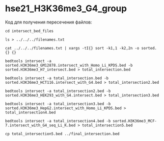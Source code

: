 # hse21_H3K36me3_G4_group

Код для получения пересечения файлов:

``cd interseсt_bed_files``

``ls > ../../../filenames.txt``

``cat ../../../filenames.txt | xargs -tI{} sort -k1,1 -k2,2n -o sorted.{} {}``

``bedtools intersect -a sorted.H3K36me3_GM12878.intersect_with_Homo_Li_KPDS.bed -b sorted.H3K36me3_H7_intersect.bed > total_intersection.bed``

``bedtools intersect -a total_intersection.bed -b sorted.H3K36me3_HCT116.intersect_with_G4.bed > total_intersection2.bed``

``bedtools intersect -a total_intersection2.bed -b sorted.H3K36me3_HEK293_with_G4.intersect.bed > total_intersection3.bed``

``bedtools intersect -a total_intersection3.bed -b sorted.H3K36me3_HepG2.intersect_with_Homo_Li_KPDS.bed > total_intersection4.bed``

``bedtools intersect -a total_intersection4.bed -b sorted.H3K36me3_MCF-7.intersect_with_G4_seq_Li_K.bed > total_intersection5.bed``

``cp total_intersection5.bed ../final_intersection.bed``

